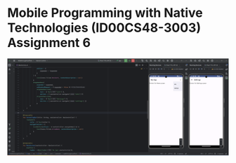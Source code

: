 # Mobile Programming with Native Technologies (ID00CS48-3003) Assignment 6
![image](https://github.com/ID00CS48-3003-Assignments/Assignment-6/blob/main/WalkthroughScaffold/2.png)
